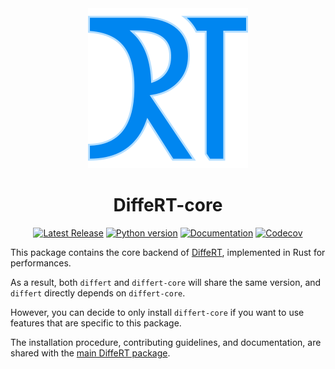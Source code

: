 <div align="center">
<img src="https://raw.githubusercontent.com/jeertmans/DiffeRT/main/static/logo_250px.png" alt="DiffeRT logo"></img>
</div>

<div align="center">

# DiffeRT-core

[![Latest Release][pypi-version-badge]][pypi-version-url]
[![Python version][pypi-python-version-badge]][pypi-version-url]
[![Documentation][documentation-badge]][documentation-url]
[![Codecov][codecov-badge]][codecov-url]

</div>

This package contains the core backend of
[DiffeRT](https://pypi.org/project/DiffeRT/),
implemented in Rust for performances.

As a result, both `differt` and `differt-core` will
share the same version, and `differt` directly depends on `differt-core`.

However, you can decide to only install `differt-core`
if you want to use features that are specific to this package.

The installation procedure, contributing guidelines, and documentation,
are shared with the
[main DiffeRT package](https://github.com/jeertmans/DiffeRT).

[pypi-version-badge]: https://img.shields.io/pypi/v/DiffeRT-core?label=DiffeRT-core&color=blueviolet
[pypi-version-url]: https://pypi.org/project/DiffeRT-core/
[pypi-python-version-badge]: https://img.shields.io/pypi/pyversions/DiffeRT-core?color=orange
[documentation-badge]: https://readthedocs.org/projects/differt/badge/?version=latest
[documentation-url]: https://differt.readthedocs.io/latest/?badge=latest
[codecov-badge]: https://codecov.io/gh/jeertmans/DiffeRT-core/branch/main/graph/badge.svg?token=8P4DY9JCE4
[codecov-url]: https://codecov.io/gh/jeertmans/DiffeRT-core
